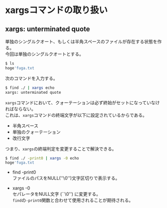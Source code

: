 # xargsコマンドの取り扱い

## xargs: unterminated quote

単独のシングルクオート、もしくは半角スペースのファイルが存在する状態を作る。  
今回は単独のシングルクオートとする。

```bash
$ ls
hoge'fuga.txt
```

次のコマンドを入力する。

```bash
$ find ./ | xargs echo
xargs: unterminated quote
```

`xargs`コマンドにおいて、クォーテーションは必ず終始がセットになっていなければならない。  
これは、`xargs`コマンドの終端文字が以下に設定されているからである。

- 半角スペース
- 単独のクォーテーション
- 改行文字

つまり、`xargs`の終端判定を変更することで解決できる。

```bash
$ find ./ -print0 | xargs -0 echo
hoge'fuga.txt
```

- find -print0  
  ファイルのパスをNULL(''\0'')文字区切りで表示する。

- xargs -0  
  セパレータをNULL文字 (``\0'') に変更する。  
  `find`の`-print0`関数と合わせて使用されることが期待される。
